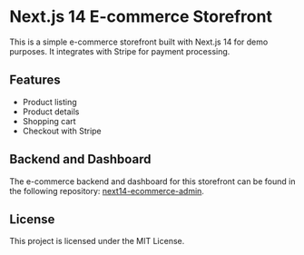 # Next.js 14 E-commerce Storefront

This is a simple e-commerce storefront built with Next.js 14 for demo purposes. It integrates with Stripe for payment processing.

## Features

- Product listing
- Product details
- Shopping cart
- Checkout with Stripe

## Backend and Dashboard

The e-commerce backend and dashboard for this storefront can be found in the following repository: [next14-ecommerce-admin](https://github.com/MEClouds/next14-ecommerce-admin).

## License

This project is licensed under the MIT License.
